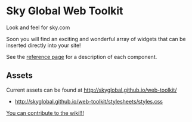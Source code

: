 Sky Global Web Toolkit
========================

Look and feel for sky.com

Soon you will find an exciting and wonderful array of widgets that can be inserted directly into your site!

See the [reference page](http://http://skyglobal.github.io/web-toolkit/) for a description of each component.

## Assets
Current assets can be found at http://skyglobal.github.io/web-toolkit/
- http://skyglobal.github.io/web-toolkit/stylesheets/styles.css

[You can contribute to the wiki!!!](https://github.com/bskyb-commerce/bskyb-commerce.github.io/wiki)
